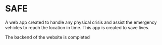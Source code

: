 # SAFE
 A web app created to handle any physical crisis and assist the emergency vehicles to reach the location in time. This app is created to save lives.
 
 The backend of the website is completed
